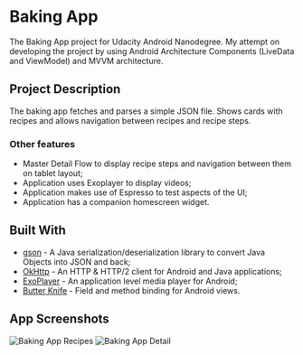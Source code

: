 # Baking App

The Baking App project for Udacity Android Nanodegree.
My attempt on developing the project by using Android Architecture Components (LiveData and ViewModel) and MVVM architecture.

## Project Description

The baking app fetches and parses a simple JSON file.
Shows cards with recipes and allows navigation between recipes and recipe steps.

### Other features

* Master Detail Flow to display recipe steps and navigation between them on tablet layout;
* Application uses Exoplayer to display videos;
* Application makes use of Espresso to test aspects of the UI;
* Application has a companion homescreen widget.

## Built With

* [gson](https://github.com/google/gson) - A Java serialization/deserialization library to convert Java Objects into JSON and back;
* [OkHttp](https://square.github.io/okhttp/) - An HTTP & HTTP/2 client for Android and Java applications;
* [ExoPlayer](https://google.github.io/ExoPlayer/) - An application level media player for Android;
* [Butter Knife](http://jakewharton.github.io/butterknife/) - Field and method binding for Android views.


## App Screenshots
![Baking App Recipes](https://www.dropbox.com/s/kfnhkz72pbhn6vg/BakingApp_main_screen.jpg?raw=1 "BakingApp Recipes Activity")
![Baking App Detail](https://www.dropbox.com/s/r62g1b42z9zrdg7/BakingApp_video.jpg?raw=1 "BakingApp Detail Activity")